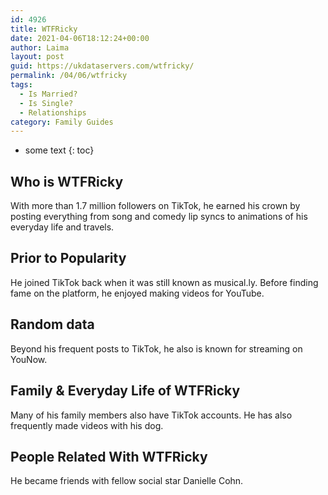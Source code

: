 ```yaml
---
id: 4926
title: WTFRicky
date: 2021-04-06T18:12:24+00:00
author: Laima
layout: post
guid: https://ukdataservers.com/wtfricky/
permalink: /04/06/wtfricky
tags:
  - Is Married?
  - Is Single?
  - Relationships
category: Family Guides
---
```


* some text
{: toc}


## Who is WTFRicky
                  
                  
                  
With more than 1.7 million followers on TikTok, he earned his crown by posting everything from song and comedy lip syncs to animations of his everyday life and travels. 
                  
              
            
              
            
                
                
                
## Prior to Popularity
                  
                  
                  
He joined TikTok back when it was still known as musical.ly. Before finding fame on the platform, he enjoyed making videos for YouTube. 
                  
              
            
              
            
                
                
                
## Random data
                  
                  
                  
Beyond his frequent posts to TikTok, he also is known for streaming on YouNow. 
                  
              
            
              
            
                
                
                
## Family & Everyday Life of WTFRicky
                  
                  
                  
Many of his family members also have TikTok accounts. He has also frequently made videos with his dog.  
                  
              
            
              
            
                
                
                
## People Related With WTFRicky
                  
                  
                  
He became friends with fellow social star Danielle Cohn. 
                  
              
            
              
            
                
              
            
              
              
            
            
              
            
          
          
          